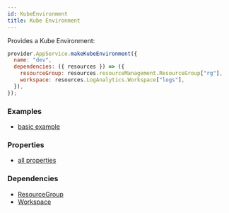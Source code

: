 ```yaml
---
id: KubeEnvironment
title: Kube Environment
---
```


Provides a Kube Environment:

```js
provider.AppService.makeKubeEnvironment({
  name: "dev",
  dependencies: ({ resources }) => ({
    resourceGroup: resources.resourceManagement.ResourceGroup["rg"],
    workspace: resources.LogAnalytics.Workspace["logs"],
  }),
});
```

### Examples

- [basic example](https://github.com/grucloud/grucloud/blob/main/examples/azure/container-apps/plantuml/resources.js)

### Properties

- [all properties](https://docs.microsoft.com/en-us/rest/api/appservice/kube-environments/create-or-update)

### Dependencies

- [ResourceGroup](../resourceManagement/ResourceGroup.md)
- [Workspace](../LogAnalytics/Workspace.md)
